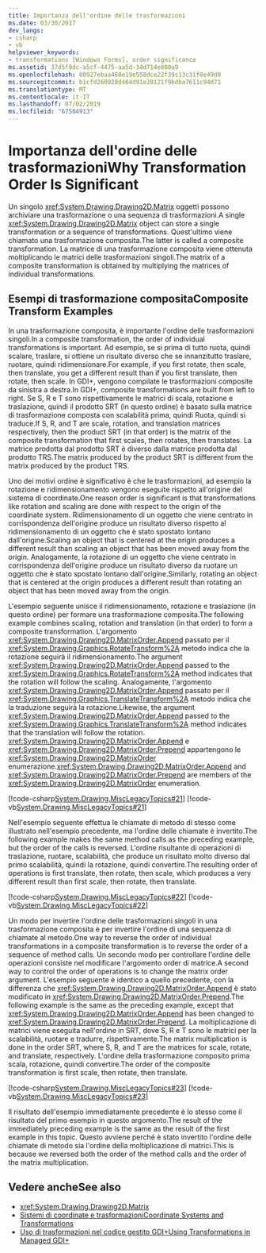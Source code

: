 ```yaml
---
title: Importanza dell'ordine delle trasformazioni
ms.date: 03/30/2017
dev_langs:
- csharp
- vb
helpviewer_keywords:
- transformations [Windows Forms], order significance
ms.assetid: 37d5f9dc-a5cf-4475-aa5d-34d714e808a9
ms.openlocfilehash: 08927ebaa460e19e558dce22f39c13c31f0e49d0
ms.sourcegitcommit: b1cfd260928d464d91e20121f9bdba7611c94d71
ms.translationtype: MT
ms.contentlocale: it-IT
ms.lasthandoff: 07/02/2019
ms.locfileid: "67504913"
---
```

# <a name="why-transformation-order-is-significant"></a><span data-ttu-id="6db5d-102">Importanza dell'ordine delle trasformazioni</span><span class="sxs-lookup"><span data-stu-id="6db5d-102">Why Transformation Order Is Significant</span></span>
<span data-ttu-id="6db5d-103">Un singolo <xref:System.Drawing.Drawing2D.Matrix> oggetti possono archiviare una trasformazione o una sequenza di trasformazioni.</span><span class="sxs-lookup"><span data-stu-id="6db5d-103">A single <xref:System.Drawing.Drawing2D.Matrix> object can store a single transformation or a sequence of transformations.</span></span> <span data-ttu-id="6db5d-104">Quest'ultimo viene chiamato una trasformazione composita.</span><span class="sxs-lookup"><span data-stu-id="6db5d-104">The latter is called a composite transformation.</span></span> <span data-ttu-id="6db5d-105">La matrice di una trasformazione composita viene ottenuta moltiplicando le matrici delle trasformazioni singoli.</span><span class="sxs-lookup"><span data-stu-id="6db5d-105">The matrix of a composite transformation is obtained by multiplying the matrices of individual transformations.</span></span>  
  
## <a name="composite-transform-examples"></a><span data-ttu-id="6db5d-106">Esempi di trasformazione composita</span><span class="sxs-lookup"><span data-stu-id="6db5d-106">Composite Transform Examples</span></span>  
 <span data-ttu-id="6db5d-107">In una trasformazione composita, è importante l'ordine delle trasformazioni singoli.</span><span class="sxs-lookup"><span data-stu-id="6db5d-107">In a composite transformation, the order of individual transformations is important.</span></span> <span data-ttu-id="6db5d-108">Ad esempio, se si prima di tutto ruota, quindi scalare, traslare, si ottiene un risultato diverso che se innanzitutto traslare, ruotare, quindi ridimensionare.</span><span class="sxs-lookup"><span data-stu-id="6db5d-108">For example, if you first rotate, then scale, then translate, you get a different result than if you first translate, then rotate, then scale.</span></span> <span data-ttu-id="6db5d-109">In GDI+, vengono compilate le trasformazioni composite da sinistra a destra.</span><span class="sxs-lookup"><span data-stu-id="6db5d-109">In GDI+, composite transformations are built from left to right.</span></span> <span data-ttu-id="6db5d-110">Se S, R e T sono rispettivamente le matrici di scala, rotazione e traslazione, quindi il prodotto SRT (in questo ordine) è basato sulla matrice di trasformazione composta con scalabilità prima, quindi Ruota, quindi si traduce.</span><span class="sxs-lookup"><span data-stu-id="6db5d-110">If S, R, and T are scale, rotation, and translation matrices respectively, then the product SRT (in that order) is the matrix of the composite transformation that first scales, then rotates, then translates.</span></span> <span data-ttu-id="6db5d-111">La matrice prodotta dal prodotto SRT è diverso dalla matrice prodotta dal prodotto TRS.</span><span class="sxs-lookup"><span data-stu-id="6db5d-111">The matrix produced by the product SRT is different from the matrix produced by the product TRS.</span></span>  
  
 <span data-ttu-id="6db5d-112">Uno dei motivi ordine è significativo è che le trasformazioni, ad esempio la rotazione e ridimensionamento vengono eseguite rispetto all'origine del sistema di coordinate.</span><span class="sxs-lookup"><span data-stu-id="6db5d-112">One reason order is significant is that transformations like rotation and scaling are done with respect to the origin of the coordinate system.</span></span> <span data-ttu-id="6db5d-113">Ridimensionamento di un oggetto che viene centrato in corrispondenza dell'origine produce un risultato diverso rispetto al ridimensionamento di un oggetto che è stato spostato lontano dall'origine.</span><span class="sxs-lookup"><span data-stu-id="6db5d-113">Scaling an object that is centered at the origin produces a different result than scaling an object that has been moved away from the origin.</span></span> <span data-ttu-id="6db5d-114">Analogamente, la rotazione di un oggetto che viene centrato in corrispondenza dell'origine produce un risultato diverso da ruotare un oggetto che è stato spostato lontano dall'origine.</span><span class="sxs-lookup"><span data-stu-id="6db5d-114">Similarly, rotating an object that is centered at the origin produces a different result than rotating an object that has been moved away from the origin.</span></span>  
  
 <span data-ttu-id="6db5d-115">L'esempio seguente unisce il ridimensionamento, rotazione e traslazione (in questo ordine) per formare una trasformazione composita.</span><span class="sxs-lookup"><span data-stu-id="6db5d-115">The following example combines scaling, rotation and translation (in that order) to form a composite transformation.</span></span> <span data-ttu-id="6db5d-116">L'argomento <xref:System.Drawing.Drawing2D.MatrixOrder.Append> passato per il <xref:System.Drawing.Graphics.RotateTransform%2A> metodo indica che la rotazione seguirà il ridimensionamento.</span><span class="sxs-lookup"><span data-stu-id="6db5d-116">The argument <xref:System.Drawing.Drawing2D.MatrixOrder.Append> passed to the <xref:System.Drawing.Graphics.RotateTransform%2A> method indicates that the rotation will follow the scaling.</span></span> <span data-ttu-id="6db5d-117">Analogamente, l'argomento <xref:System.Drawing.Drawing2D.MatrixOrder.Append> passato per il <xref:System.Drawing.Graphics.TranslateTransform%2A> metodo indica che la traduzione seguirà la rotazione.</span><span class="sxs-lookup"><span data-stu-id="6db5d-117">Likewise, the argument <xref:System.Drawing.Drawing2D.MatrixOrder.Append> passed to the <xref:System.Drawing.Graphics.TranslateTransform%2A> method indicates that the translation will follow the rotation.</span></span> <span data-ttu-id="6db5d-118"><xref:System.Drawing.Drawing2D.MatrixOrder.Append> e <xref:System.Drawing.Drawing2D.MatrixOrder.Prepend> appartengono le <xref:System.Drawing.Drawing2D.MatrixOrder> enumerazione.</span><span class="sxs-lookup"><span data-stu-id="6db5d-118"><xref:System.Drawing.Drawing2D.MatrixOrder.Append> and <xref:System.Drawing.Drawing2D.MatrixOrder.Prepend> are members of the <xref:System.Drawing.Drawing2D.MatrixOrder> enumeration.</span></span>  
  
 [!code-csharp[System.Drawing.MiscLegacyTopics#21](~/samples/snippets/csharp/VS_Snippets_Winforms/System.Drawing.MiscLegacyTopics/CS/Class1.cs#21)]
 [!code-vb[System.Drawing.MiscLegacyTopics#21](~/samples/snippets/visualbasic/VS_Snippets_Winforms/System.Drawing.MiscLegacyTopics/VB/Class1.vb#21)]  
  
 <span data-ttu-id="6db5d-119">Nell'esempio seguente effettua le chiamate di metodo di stesso come illustrato nell'esempio precedente, ma l'ordine delle chiamate è invertito.</span><span class="sxs-lookup"><span data-stu-id="6db5d-119">The following example makes the same method calls as the preceding example, but the order of the calls is reversed.</span></span> <span data-ttu-id="6db5d-120">L'ordine risultante di operazioni di traslazione, ruotare, scalabilità, che produce un risultato molto diverso dal primo scalabilità, quindi la rotazione, quindi convertire.</span><span class="sxs-lookup"><span data-stu-id="6db5d-120">The resulting order of operations is first translate, then rotate, then scale, which produces a very different result than first scale, then rotate, then translate.</span></span>  
  
 [!code-csharp[System.Drawing.MiscLegacyTopics#22](~/samples/snippets/csharp/VS_Snippets_Winforms/System.Drawing.MiscLegacyTopics/CS/Class1.cs#22)]
 [!code-vb[System.Drawing.MiscLegacyTopics#22](~/samples/snippets/visualbasic/VS_Snippets_Winforms/System.Drawing.MiscLegacyTopics/VB/Class1.vb#22)]  
  
 <span data-ttu-id="6db5d-121">Un modo per invertire l'ordine delle trasformazioni singoli in una trasformazione composita è per invertire l'ordine di una sequenza di chiamate al metodo.</span><span class="sxs-lookup"><span data-stu-id="6db5d-121">One way to reverse the order of individual transformations in a composite transformation is to reverse the order of a sequence of method calls.</span></span> <span data-ttu-id="6db5d-122">Un secondo modo per controllare l'ordine delle operazioni consiste nel modificare l'argomento order di matrice.</span><span class="sxs-lookup"><span data-stu-id="6db5d-122">A second way to control the order of operations is to change the matrix order argument.</span></span> <span data-ttu-id="6db5d-123">L'esempio seguente è identico a quello precedente, con la differenza che <xref:System.Drawing.Drawing2D.MatrixOrder.Append> è stato modificato in <xref:System.Drawing.Drawing2D.MatrixOrder.Prepend>.</span><span class="sxs-lookup"><span data-stu-id="6db5d-123">The following example is the same as the preceding example, except that <xref:System.Drawing.Drawing2D.MatrixOrder.Append> has been changed to <xref:System.Drawing.Drawing2D.MatrixOrder.Prepend>.</span></span> <span data-ttu-id="6db5d-124">La moltiplicazione di matrici viene eseguita nell'ordine in SRT, dove S, R e T sono le matrici per la scalabilità, ruotare e tradurre, rispettivamente.</span><span class="sxs-lookup"><span data-stu-id="6db5d-124">The matrix multiplication is done in the order SRT, where S, R, and T are the matrices for scale, rotate, and translate, respectively.</span></span> <span data-ttu-id="6db5d-125">L'ordine della trasformazione composito prima scala, rotazione, quindi convertire.</span><span class="sxs-lookup"><span data-stu-id="6db5d-125">The order of the composite transformation is first scale, then rotate, then translate.</span></span>  
  
 [!code-csharp[System.Drawing.MiscLegacyTopics#23](~/samples/snippets/csharp/VS_Snippets_Winforms/System.Drawing.MiscLegacyTopics/CS/Class1.cs#23)]
 [!code-vb[System.Drawing.MiscLegacyTopics#23](~/samples/snippets/visualbasic/VS_Snippets_Winforms/System.Drawing.MiscLegacyTopics/VB/Class1.vb#23)]  
  
 <span data-ttu-id="6db5d-126">Il risultato dell'esempio immediatamente precedente è lo stesso come il risultato del primo esempio in questo argomento.</span><span class="sxs-lookup"><span data-stu-id="6db5d-126">The result of the immediately preceding example is the same as the result of the first example in this topic.</span></span> <span data-ttu-id="6db5d-127">Questo avviene perché è stato invertito l'ordine delle chiamate di metodo sia l'ordine della moltiplicazione di matrici.</span><span class="sxs-lookup"><span data-stu-id="6db5d-127">This is because we reversed both the order of the method calls and the order of the matrix multiplication.</span></span>  
  
## <a name="see-also"></a><span data-ttu-id="6db5d-128">Vedere anche</span><span class="sxs-lookup"><span data-stu-id="6db5d-128">See also</span></span>

- <xref:System.Drawing.Drawing2D.Matrix>
- [<span data-ttu-id="6db5d-129">Sistemi di coordinate e trasformazioni</span><span class="sxs-lookup"><span data-stu-id="6db5d-129">Coordinate Systems and Transformations</span></span>](coordinate-systems-and-transformations.md)
- [<span data-ttu-id="6db5d-130">Uso di trasformazioni nel codice gestito GDI+</span><span class="sxs-lookup"><span data-stu-id="6db5d-130">Using Transformations in Managed GDI+</span></span>](using-transformations-in-managed-gdi.md)
